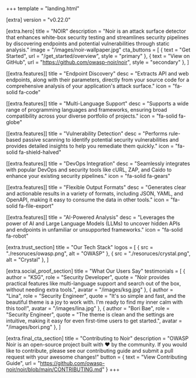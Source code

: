 +++
template = "landing.html"

[extra]
version = "v0.22.0"

[extra.hero]
title = "NOIR"
description = "Noir is an attack surface detector that enhances white-box security testing and streamlines security pipelines by discovering endpoints and potential vulnerabilities through static analysis."
image = "/images/noir-wallpaper.jpg"
cta_buttons = [
    { text = "Get Started", url = "/get_started/overview", style = "primary" },
    { text = "View on GitHub", url = "https://github.com/owasp-noir/noir", style = "secondary" },
]

[[extra.features]]
title = "Endpoint Discovery"
desc = "Extracts API and web endpoints, along with their parameters, directly from your source code for a comprehensive analysis of your application's attack surface."
icon = "fa-solid fa-code"

[[extra.features]]
title = "Multi-Language Support"
desc = "Supports a wide range of programming languages and frameworks, ensuring broad compatibility across your diverse portfolio of projects."
icon = "fa-solid fa-globe"

[[extra.features]]
title = "Vulnerability Detection"
desc = "Performs rule-based passive scanning to identify potential security vulnerabilities and provides detailed insights to help you remediate them quickly."
icon = "fa-solid fa-shield-halved"

[[extra.features]]
title = "DevOps Integration"
desc = "Seamlessly integrates with popular DevOps and security tools like cURL, ZAP, and Caido to enhance your existing security pipelines."
icon = "fa-solid fa-gears"

[[extra.features]]
title = "Flexible Output Formats"
desc = "Generates clear and actionable results in a variety of formats, including JSON, YAML, and OpenAPI, making it easy to consume the data in other tools."
icon = "fa-solid fa-file-export"

[[extra.features]]
title = "AI-Powered Analysis"
desc = "Leverages the power of AI and Large Language Models (LLMs) to uncover hidden APIs and endpoints in unfamiliar or unsupported frameworks."
icon = "fa-solid fa-robot"

[extra.trust_section]
title = "Our Tech Stack"
logos = [
    { src = "./resoruces/owasp.png", alt = "OWASP" },
    { src = "./resoruces/crystal.png", alt = "Crystal" },
]

[extra.social_proof_section]
title = "What Our Users Say"
testimonials = [
    { author = "KSG", role = "Security Developer", quote = "Noir provides practical features like multi-language support and search out of the box, without needing extra tools.", avatar = "/images/ksg.jpg" },
    { author = "Lina", role = "Security Engineer", quote = "It's so simple and fast, and the beautiful theme is a joy to work with. I'm ready to find my inner calm with this tool!", avatar = "/images/lina.jpg" },
    { author = "Bori Bae", role = "Security Engineer", quote = "The theme is clean and the settings are intuitive, making it easy for even first-time users to get started.", avatar = "/images/bori.png" },
]

[extra.final_cta_section]
title = "Contributing to Noir"
description = "OWASP Noir is an open-source project built with ❤️ by the community. If you would like to contribute, please see our contributing guide and submit a pull request with your awesome changes!"
button = { text = "View Contributing Guide", url = "https://github.com/owasp-noir/noir/blob/main/CONTRIBUTING.md" }
+++
